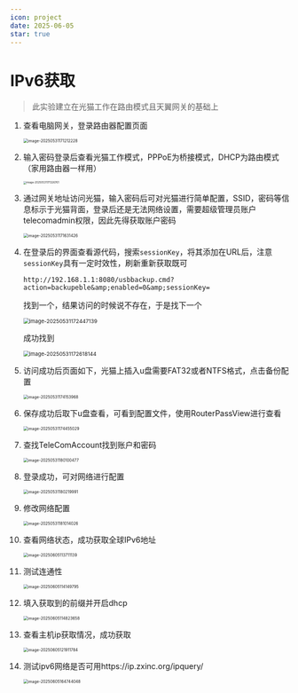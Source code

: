 ```yaml
---
icon: project
date: 2025-06-05
star: true
---
```


# IPv6获取

> 此实验建立在光猫工作在路由模式且天翼网关的基础上

<!-- more --> 

1. 查看电脑网关，登录路由器配置页面

   <img src="../../.vuepress/public/images/image-20250531171212228.png" alt="image-20250531171212228" style="zoom: 50%;" />

2. 输入密码登录后查看光猫工作模式，PPPoE为桥接模式，DHCP为路由模式（家用路由器一样用）

   <img src="../../.vuepress/public/images/image-20250531171326761.png" alt="image-20250531171326761" style="zoom:33%;" />

3. 通过网关地址访问光猫，输入密码后可对光猫进行简单配置，SSID，密码等信息标示于光猫背面，登录后还是无法网络设置，需要超级管理员账户telecomadmin权限，因此先得获取账户密码

   <img src="../../.vuepress/public/images/image-20250531171631426.png" alt="image-20250531171631426" style="zoom:50%;" />

4. 在登录后的界面查看源代码，搜索`sessionKey`，将其添加在URL后，注意`sessionKey`具有一定时效性，刷新重新获取既可

   ```
   http://192.168.1.1:8080/usbbackup.cmd?action=backupeble&amp;enabled=0&amp;sessionKey=
   ```

   找到一个，结果访问的时候说不存在，于是找下一个

   <img src="../../.vuepress/public/images/image-20250531172447139.png" alt="image-20250531172447139" style="zoom: 67%;" />

   成功找到

   <img src="../../.vuepress/public/images/image-20250531172618144.png" alt="image-20250531172618144" style="zoom: 67%;" />

5. 访问成功后页面如下，光猫上插入u盘需要FAT32或者NTFS格式，点击备份配置

   <img src="../../.vuepress/public/images/image-20250531174153968.png" alt="image-20250531174153968" style="zoom:50%;" />

6. 保存成功后取下u盘查看，可看到配置文件，使用RouterPassView进行查看

   <img src="../../.vuepress/public/images/image-20250531174455029.png" alt="image-20250531174455029" style="zoom:50%;" />

7. 查找TeleComAccount找到账户和密码

   <img src="../../.vuepress/public/images/image-20250531180100477.png" alt="image-20250531180100477" style="zoom:50%;" />

8. 登录成功，可对网络进行配置

   <img src="../../.vuepress/public/images/image-20250531180219991.png" alt="image-20250531180219991" style="zoom: 50%;" />

9.  修改网络配置

    <img src="../../.vuepress/public/images/image-20250531181014026.png" alt="image-20250531181014026" style="zoom: 50%;" />

10. 查看网络状态，成功获取全球IPv6地址

    <img src="../../.vuepress/public/images/image-20250605113711139.png" alt="image-20250605113711139" style="zoom: 50%;" />

11. 测试连通性

    <img src="../../.vuepress/public/images/image-20250605114149795.png" alt="image-20250605114149795" style="zoom: 50%;" />

12. 填入获取到的前缀并开启dhcp

    <img src="../../.vuepress/public/images/image-20250605114823658.png" alt="image-20250605114823658" style="zoom:50%;" />

13. 查看主机ip获取情况，成功获取

    <img src="../../.vuepress/public/images/image-20250605121911784.png" alt="image-20250605121911784" style="zoom:50%;" />

14. 测试ipv6网络是否可用https://ip.zxinc.org/ipquery/

    <img src="../../.vuepress/public/images/image-20250605164744048.png" alt="image-20250605164744048" style="zoom:50%;" />

